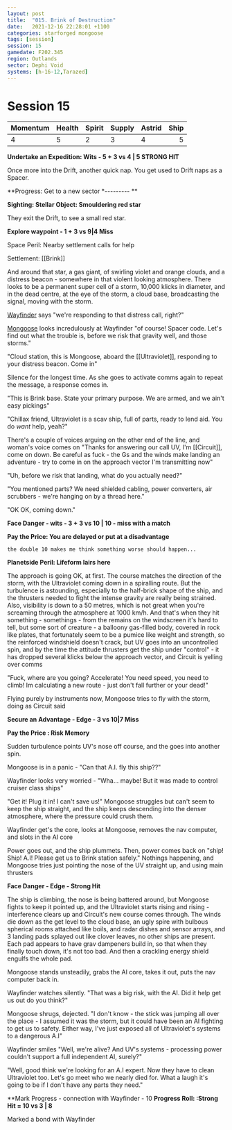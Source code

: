 ```yaml
---
layout: post
title:  "015. Brink of Destruction"
date:   2021-12-16 22:28:01 +1100
categories: starforged mongoose
tags: [session]
session: 15
gamedate: F202.345
region: Outlands
sector: Dephi Void
systems: [h-16-12,Tarazed]
---
```


# Session 15

Momentum | Health | Spirit | Supply | Astrid | Ship
:--------|--------|--------|--------|--------|-----:
4 | 5 | 2 | 3 | 4 | 5

**Undertake an Expedition: Wits - 5 + 3 vs 4 | 5 STRONG HIT**

Once more into the Drift, another quick nap. You get used to Drift naps as a Spacer.

**Progress: Get to a new sector *--------- **

**Sighting: Stellar Object: Smouldering red star**

They exit the Drift, to see a small red star.

**Explore waypoint - 1 + 3 vs 9|4 Miss**

Space Peril: Nearby settlement calls for help

Settlement: [[Brink]]

And around that star, a gas giant, of swirling violet and orange clouds, and a distress beacon - somewhere in that violent looking atmosphere. There looks to be a permanent super cell of a storm, 10,000 klicks in diameter, and in the dead centre, at the eye of the storm, a cloud base, broadcasting the signal, moving with the storm.

[Wayfinder](/npcs/wayfinder) says "we're responding to that distress call, right?"

[Mongoose](/mongoose) looks incredulously at Wayfinder "of course! Spacer code. Let's find out what the trouble is, before we risk that gravity well, and those storms."

"Cloud station, this is Mongoose, aboard the [[Ultraviolet]], responding to your distress beacon. Come in"

Silence for the longest time. As she goes to activate comms again to repeat the message, a response comes in.

"This is Brink base. State your primary purpose. We are armed, and we ain't easy pickings"

"Chillax friend, Ultraviolet is a scav ship, full of parts, ready to lend aid. You do _want_ help, yeah?"

There's a couple of voices arguing on the other end of the line, and woman's voice comes on "Thanks for answering our call UV, I'm [[Circuit]], come on down. Be careful as fuck - the Gs and the winds make landing an adventure - try to come in on the approach vector I'm transmitting now"

"Uh, before we risk that landing, what do you actually need?"

"You mentioned parts? We need shielded cabling, power converters, air scrubbers - we're hanging on by a thread here."

"OK OK, coming down."

**Face Danger - wits - 3 + 3 vs 10 | 10 - miss with a match**

**Pay the Price: You are delayed or put at a disadvantage**

`the double 10 makes me think something worse should happen...`

**Planetside Peril: Lifeform lairs here**


The approach is going OK, at first. The course matches the direction of the storm, with the Ultraviolet coming down in a spiralling route. But the turbulence is astounding, especially to the half-brick shape of the ship, and the thrusters needed to fight the intense gravity are really being strained. Also, visibility is down to a 50 metres, which is not great when you're screaming through the atmosphere at 1000 km/h. And that's when they hit something - somethings - from the remains on the windscreen it's hard to tell, but some sort of creature - a balloony gas-filled body, covered in rock like plates, that fortunately seem to be a pumice like weight and strength, so the reinforced windshield doesn't crack, but UV goes into an uncontrolled spin, and by the time the attitude thrusters get the ship under "control" - it has dropped several klicks below the approach vector, and Circuit is yelling over comms

"Fuck, where are you going? Accelerate! You need speed, you need to climb! Im calculating a new route - just don't fall further or your dead!"

Flying purely by instruments now, Mongoose tries to fly with the storm, doing as Circuit said

**Secure an Advantage - Edge - 3 vs 10|7  Miss**

**Pay the Price : Risk Memory**

Sudden turbulence points UV's nose off course, and the goes into another spin.

Mongoose is in a panic - "Can that A.I. fly this ship??"

Wayfinder looks very worried - "Wha... maybe! But it was made to control cruiser class ships"

"Get it! Plug it in! I can't save us!" Mongoose struggles but can't seem to keep the ship straight, and the ship keeps descending into the denser atmosphere, where the pressure could crush them.

Wayfinder get's the core, looks at Mongoose, removes the nav computer, and slots in the AI core

Power goes out, and the ship plummets. Then, power comes back on "ship! Ship! A.I! Please get us to Brink station safely." Nothings happening, and Mongoose tries just pointing the nose of the UV straight up, and using main thrusters

**Face Danger - Edge - Strong Hit**

The ship is climbing, the nose is being battered around, but Mongoose fights to keep it pointed up, and the Ultraviolet starts rising and rising - interference clears up and Circuit's new course comes through. The winds die down as the get level to the cloud base, an ugly spire with bulbous spherical rooms attached like boils, and radar dishes and sensor arrays, and 3 landing pads splayed out like clover leaves, no other ships are present.  Each pad appears to have grav dampeners build in, so that when they finally touch down, it's not too bad. And then a crackling energy shield engulfs the whole pad.

Mongoose stands unsteadily, grabs the AI core, takes it out, puts the nav computer back in.

Wayfinder watches silently. "That was a big risk, with the AI. Did it help get us out do you think?"

Mongoose shrugs, dejected. "I don't know - the stick was jumping all over the place - I assumed it was the storm, but it could have been an AI fighting to get us to safety. Either way, I've just exposed all of Ultraviolet's systems to a dangerous A.I"

Wayfinder smiles "Well, we're alive? And UV's systems - processing power couldn't support a full independent AI, surely?"

"Well, good think we're looking for an A.I expert. Now they have to clean Ultraviolet too. Let's go meet who we nearly died for. What a laugh it's going to be if I don't have any parts they need."

**Mark Progress - connection with Wayfinder - 10
**Progress Roll: :Strong Hit = 10 vs 3 | 8**

Marked a bond with Wayfinder



